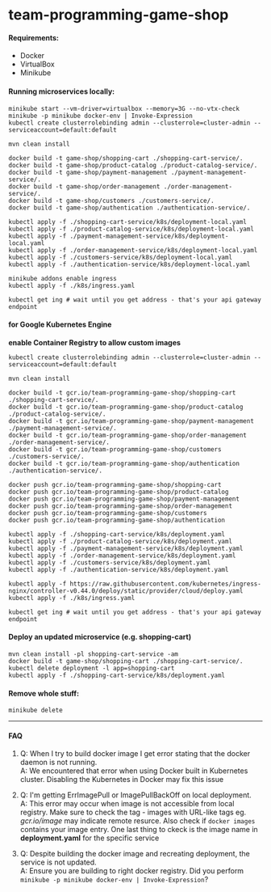 # team-programming-game-shop
#### Requirements:
 - Docker
 - VirtualBox
 - Minikube
 
#### Running microservices locally:
```
minikube start --vm-driver=virtualbox --memory=3G --no-vtx-check
minikube -p minikube docker-env | Invoke-Expression
kubectl create clusterrolebinding admin --clusterrole=cluster-admin --serviceaccount=default:default

mvn clean install

docker build -t game-shop/shopping-cart ./shopping-cart-service/.
docker build -t game-shop/product-catalog ./product-catalog-service/.
docker build -t game-shop/payment-management ./payment-management-service/.
docker build -t game-shop/order-management ./order-management-service/.
docker build -t game-shop/customers ./customers-service/.
docker build -t game-shop/authentication ./authentication-service/.

kubectl apply -f ./shopping-cart-service/k8s/deployment-local.yaml
kubectl apply -f ./product-catalog-service/k8s/deployment-local.yaml
kubectl apply -f ./payment-management-service/k8s/deployment-local.yaml
kubectl apply -f ./order-management-service/k8s/deployment-local.yaml
kubectl apply -f ./customers-service/k8s/deployment-local.yaml
kubectl apply -f ./authentication-service/k8s/deployment-local.yaml

minikube addons enable ingress
kubectl apply -f ./k8s/ingress.yaml

kubectl get ing # wait until you get address - that's your api gateway endpoint 
```
#### for Google Kubernetes Engine
**enable Container Registry to allow custom images**
```
kubectl create clusterrolebinding admin --clusterrole=cluster-admin --serviceaccount=default:default

mvn clean install

docker build -t gcr.io/team-programming-game-shop/shopping-cart ./shopping-cart-service/.
docker build -t gcr.io/team-programming-game-shop/product-catalog ./product-catalog-service/.
docker build -t gcr.io/team-programming-game-shop/payment-management ./payment-management-service/.
docker build -t gcr.io/team-programming-game-shop/order-management ./order-management-service/.
docker build -t gcr.io/team-programming-game-shop/customers ./customers-service/.
docker build -t gcr.io/team-programming-game-shop/authentication ./authentication-service/.

docker push gcr.io/team-programming-game-shop/shopping-cart
docker push gcr.io/team-programming-game-shop/product-catalog
docker push gcr.io/team-programming-game-shop/payment-management
docker push gcr.io/team-programming-game-shop/order-management
docker push gcr.io/team-programming-game-shop/customers
docker push gcr.io/team-programming-game-shop/authentication

kubectl apply -f ./shopping-cart-service/k8s/deployment.yaml
kubectl apply -f ./product-catalog-service/k8s/deployment.yaml
kubectl apply -f ./payment-management-service/k8s/deployment.yaml
kubectl apply -f ./order-management-service/k8s/deployment.yaml
kubectl apply -f ./customers-service/k8s/deployment.yaml
kubectl apply -f ./authentication-service/k8s/deployment.yaml

kubectl apply -f https://raw.githubusercontent.com/kubernetes/ingress-nginx/controller-v0.44.0/deploy/static/provider/cloud/deploy.yaml
kubectl apply -f ./k8s/ingress.yaml

kubectl get ing # wait until you get address - that's your api gateway endpoint 
```
#### Deploy an updated microservice (e.g. shopping-cart)
```
mvn clean install -pl shopping-cart-service -am
docker build -t game-shop/shopping-cart ./shopping-cart-service/.
kubectl delete deployment -l app=shopping-cart
kubectl apply -f ./shopping-cart-service/k8s/deployment.yaml
```
#### Remove whole stuff:
```
minikube delete
```
---
#### FAQ
1. Q: When I try to build docker image I get error stating that the docker daemon is not running.  
   A: We encountered that error when using Docker built in Kubernetes cluster. Disabling the Kubernetes in Docker may fix this issue

2. Q: I'm getting ErrImagePull or ImagePullBackOff on local deployment.  
   A: This error may occur when image is not accessible from local registry. Make sure to check the tag - images with URL-like tags eg. *gcr.io/image* may indicate remote resurce. Also check if ```docker images``` contains your image entry. One last thing to ckeck is the image name in **deployment.yaml** for the specific service

3. Q: Despite building the docker image and recreating deployment, the service is not updated.  
   A: Ensure you are building to right docker registry. Did you perform ```minikube -p minikube docker-env | Invoke-Expression```?
